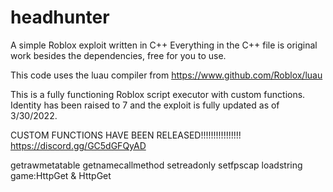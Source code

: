 # headhunter
A simple Roblox exploit written in C++
Everything in the C++ file is original work besides the dependencies, free for you to use.

This code uses the luau compiler from https://www.github.com/Roblox/luau

This is a fully functioning Roblox script executor with custom functions.
Identity has been raised to 7 and the exploit is fully updated as of 3/30/2022.

CUSTOM FUNCTIONS HAVE BEEN RELEASED!!!!!!!!!!!!!!!!
https://discord.gg/GC5dGFQyAD

getrawmetatable
getnamecallmethod
setreadonly
setfpscap
loadstring
game:HttpGet & HttpGet